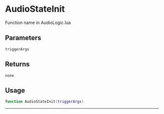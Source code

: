 # AudioStateInit
Function name in AudioLogic.lua
## Parameters
`triggerArgs`
## Returns
`none`
## Usage
```lua
function AudioStateInit(triggerArgs)
```
---
